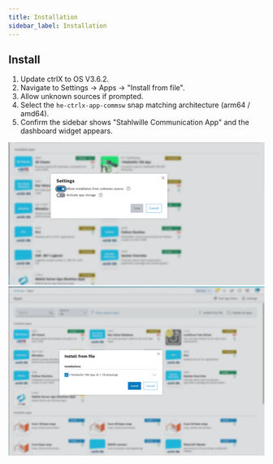 ```yaml
---
title: Installation
sidebar_label: Installation
---
```


## Install
1. Update ctrlX to OS V3.6.2.
2. Navigate to Settings → Apps → "Install from file".
3. Allow unknown sources if prompted.
4. Select the `he-ctrlx-app-commsw` snap matching architecture (arm64 / amd64).
5. Confirm the sidebar shows "Stahlwille Communication App" and the dashboard widget appears.


![Allow unknown sources](../../static/img/SW766/Allow%20unknown%20sources.png)
![Confirm install](../../static/img/SW766/Installation%20Confirm.png)

